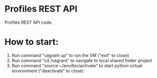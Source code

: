 # Profiles REST API


Profiles REST API code.

# How to start:
1. Run command "vagrant up" to run the VM ("exit" to close)
2. Run command "cd /vagrant" to navigate to local shared folder project
3. Run command "source ~/env/bin/activate" to start python virtual environment ("deactivate" to close)
